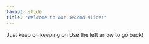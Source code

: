```yaml
---
layout: slide
title: "Welcome to our second slide!"
---
```

Just keep on keeping on
Use the left arrow to go back!